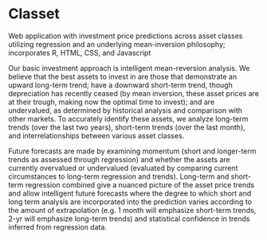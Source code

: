 # Classet
Web application with investment price predictions across asset classes utilizing regression and an underlying mean-inversion philosophy; 
incorporates R, HTML, CSS, and Javascript

Our basic investment approach is intelligent mean-reversion analysis. We believe that the best assets to invest in are those that 
demonstrate an upward long-term trend; have a downward short-term trend, though depreciation has recently ceased (by mean inversion, 
these asset prices are at their trough, making now the optimal time to invest); and are undervalued, as determined by historical analysis 
and comparison with other markets. To accurately identify these assets, we analyze long-term trends (over the last two years), short-term
trends (over the last month), and interrelationships between various asset classes. 

Future forecasts are made by examining momentum (short and longer-term trends as assessed through regression) and whether the assets
are currently overvalued or undervalued (evaluated by comparing current circumstances to long-term regression and trends). Long-term 
and short-term regression combined give a nuanced picture of the asset price trends and allow intelligent future forecasts where the 
degree to which short and long term analysis are incorporated into the prediction varies according to the amount of extrapolation 
(e.g. 1 month will emphasize short-term trends, 2-yr will emphasize long-term trends) and statistical confidence in trends inferred
from regression data. 
